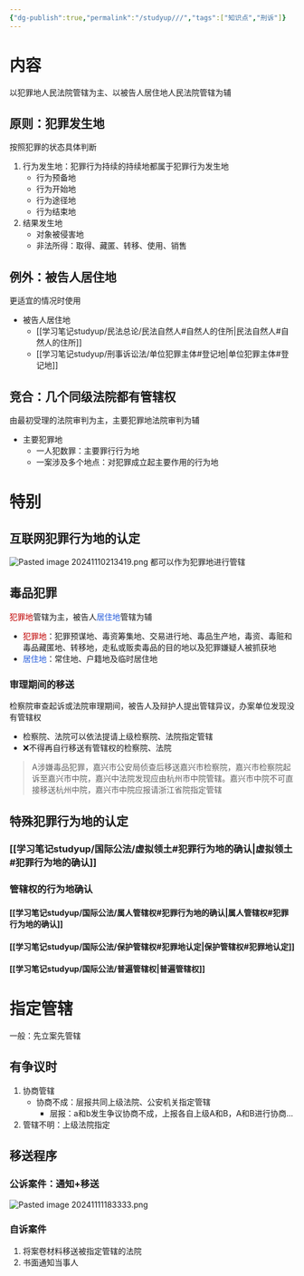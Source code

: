 ```yaml
---
{"dg-publish":true,"permalink":"/studyup///","tags":["知识点","刑诉"]}
---
```


# 内容
以犯罪地人民法院管辖为主、以被告人居住地人民法院管辖为辅
## 原则：犯罪发生地
按照犯罪的状态具体判断
1. 行为发生地：犯罪行为持续的持续地都属于犯罪行为发生地
	- 行为预备地
	- 行为开始地
	- 行为途径地
	- 行为结束地
2. 结果发生地
	- 对象被侵害地
	- 非法所得：取得、藏匿、转移、使用、销售
## 例外：被告人居住地
更适宜的情况时使用
- 被告人居住地
	- [[学习笔记studyup/民法总论/民法自然人#自然人的住所\|民法自然人#自然人的住所]]
	- [[学习笔记studyup/刑事诉讼法/单位犯罪主体#登记地\|单位犯罪主体#登记地]]
## 竞合：几个同级法院都有管辖权
由最初受理的法院审判为主，主要犯罪地法院审判为辅
- 主要犯罪地
	- 一人犯数罪：主要罪行行为地
	- 一案涉及多个地点：对犯罪成立起主要作用的行为地
# 特别
## 互联网犯罪行为地的认定
![Pasted image 20241110213419.png](/img/user/%E8%BF%90%E8%A1%8C%E6%9D%82/%E9%99%84%E4%BB%B6/Pasted%20image%2020241110213419.png)
都可以作为犯罪地进行管辖
## 毒品犯罪
<font color="#c00000">犯罪地</font>管辖为主，被告人<font color="#245bdb">居住地</font>管辖为辅
- <font color="#c00000">犯罪地</font>：犯罪预谋地、毒资筹集地、交易进行地、毒品生产地，毒资、毒赃和毒品藏匿地、转移地，走私或贩卖毒品的目的地以及犯罪嫌疑人被抓获地
- <font color="#245bdb">居住地</font>：常住地、户籍地及临时居住地
### 审理期间的移送
检察院审查起诉或法院审理期间，被告人及辩护人提出管辖异议，办案单位发现没有管辖权
- 检察院、法院可以依法提请上级检察院、法院指定管辖
- ❌不得再自行移送有管辖权的检察院、法院
>A涉嫌毒品犯罪，嘉兴市公安局侦查后移送嘉兴市检察院，嘉兴市检察院起诉至嘉兴市中院，嘉兴中法院发现应由杭州市中院管辖。嘉兴市中院不可直接移送杭州中院，嘉兴市中院应报请浙江省院指定管辖
## 特殊犯罪行为地的认定
### [[学习笔记studyup/国际公法/虚拟领土#犯罪行为地的确认\|虚拟领土#犯罪行为地的确认]]
### 管辖权的行为地确认
#### [[学习笔记studyup/国际公法/属人管辖权#犯罪行为地的确认\|属人管辖权#犯罪行为地的确认]]
#### [[学习笔记studyup/国际公法/保护管辖权#犯罪地认定\|保护管辖权#犯罪地认定]]
#### [[学习笔记studyup/国际公法/普遍管辖权\|普遍管辖权]]
# 指定管辖
一般：先立案先管辖
## 有争议时
1. 协商管辖
	- 协商不成：层报共同上级法院、公安机关指定管辖
		- 层报：a和b发生争议协商不成，上报各自上级A和B，A和B进行协商...
2. 管辖不明：上级法院指定
## 移送程序
### 公诉案件：通知+移送
![Pasted image 20241111183333.png](/img/user/%E8%BF%90%E8%A1%8C%E6%9D%82/%E9%99%84%E4%BB%B6/Pasted%20image%2020241111183333.png)
### 自诉案件
1. 将案卷材料移送被指定管辖的法院
2. 书面通知当事人
